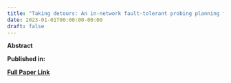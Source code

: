 ```yaml
---
title: "Taking detours: An in-network fault-tolerant probing planning for In-band Network Telemetry"
date: 2023-01-01T00:00:00-00:00
draft: false
---
```


**Abstract**


**Published in:** []()

[**Full Paper Link**]()
